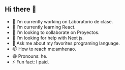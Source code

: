 ## Hi there 👋

- 🔭 I’m currently working on Laboratorio de clase.
- 🌱 I’m currently learning React.
- 👯 I’m looking to collaborate on Proyectos.
- 🤔 I’m looking for help with Next js.
- 💬 Ask me about my favorites programing language. 
- 📫 How to reach me:amhenao.
- 😄 Pronouns: he.
- ⚡ Fun fact: I paid.
